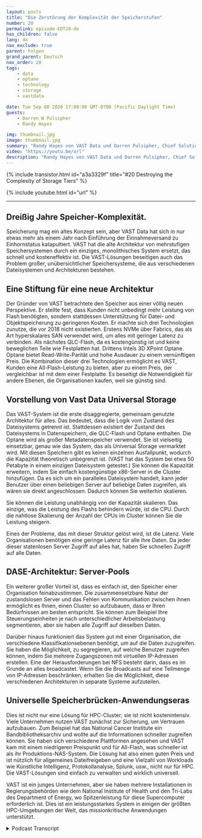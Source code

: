 ```yaml
---
layout: posts
title: "Die Zerstörung der Komplexität der Speicherstufen"
number: 20
permalink: episode-EDT20-de
has_children: false
lang: de
nav_exclude: true
parent: Folgen
grand_parent: Deutsch
nav_order: 20
tags:
    - data
    - optane
    - technology
    - storage
    - vastdata

date: Tue Sep 08 2020 17:00:00 GMT-0700 (Pacific Daylight Time)
guests:
    - Darren W Pulsipher
    - Randy Hayes

img: thumbnail.jpg
image: thumbnail.jpg
summary: "Randy Hayes von VAST Data und Darren Pulsipher, Chief Solutions Architect, Public Sector, Intel, diskutieren die innovative Speicherarchitektur von VAST Data, die den Bedarf an Ebenen durch die Verwendung von NVMe über Fabrics, QLC-Flash und 3D XPoint Optane beseitigt."
video: "https://youtu.be/url"
description: "Randy Hayes von VAST Data und Darren Pulsipher, Chief Solutions Architect, Public Sector, Intel, diskutieren die innovative Speicherarchitektur von VAST Data, die den Bedarf an Ebenen durch die Verwendung von NVMe über Fabrics, QLC-Flash und 3D XPoint Optane beseitigt."
---
```


<div>
{% include transistor.html id="a3a3329f" title="#20 Destroying the Complexity of Storage Tiers" %}

{% include youtube.html id="url" %}
</div>

---

## Dreißig Jahre Speicher-Komplexität.

Speicherung mag ein altes Konzept sein, aber VAST Data hat sich in nur etwas mehr als einem Jahr nach Einführung der Einnahmeversand zu Einhornstatus katapultiert. VAST hat die alte Architektur von mehrstufigen Speichersystemen durch ein einziges, monolithisches System ersetzt, das schnell und kosteneffektiv ist. Die VAST-Lösungen beseitigen auch das Problem großer, unübersichtlicher Speichersysteme, die aus verschiedenen Dateisystemen und Architekturen bestehen.

## Eine Stiftung für eine neue Architektur

Der Gründer von VAST betrachtete den Speicher aus einer völlig neuen Perspektive. Er stellte fest, dass Kunden nicht unbedingt mehr Leistung von Flash benötigten, sondern stattdessen Unterstützung für Datei- und Objektspeicherung zu geringeren Kosten. Er machte sich drei Technologien zunutze, die vor 2018 nicht existierten. Erstens NVMe über Fabrics, das als Art hyperskalares SAN verwendet wird, um alles mit geringer Latenz zu verbinden. Als nächstes QLC-Flash, da es kostengünstig ist und keine beweglichen Teile wie Festplatten hat. Drittens Intels 3D XPoint Optane. Optane bietet Read-Write-Parität und hohe Ausdauer zu einem vernünftigen Preis. Die Kombination dieser drei Technologien ermöglicht es VAST, Kunden eine All-Flash-Leistung zu bieten, aber zu einem Preis, der vergleichbar ist mit dem einer Festplatte. Es beseitigt die Notwendigkeit für andere Ebenen, die Organisationen kaufen, weil sie günstig sind.

## Vorstellung von Vast Data Universal Storage

Das VAST-System ist die erste disaggregierte, gemeinsam genutzte Architektur für alles. Das bedeutet, dass die Logik vom Zustand des Dateisystems getrennt ist. Stattdessen existiert der Zustand des Dateisystems in Datenspeichern, die QLC-Flash und Optane enthalten. Die Optane wird als großer Metadatenspeicher verwendet. Sie ist vielseitig einsetzbar, genau wie das System, das als Universal Storage vermarktet wird. Mit diesen Speichern gibt es keinen einzelnen Ausfallpunkt, wodurch die Kapazität theoretisch unbegrenzt ist. (VAST hat das System bei etwa 50 Petabyte in einem einzigen Dateisystem getestet.) Sie können die Kapazität erweitern, indem Sie einfach kostengünstige x86-Server in die Cluster hinzufügen. Da es sich um ein paralleles Dateisystem handelt, kann jeder Benutzer über einen beliebigen Server auf beliebige Daten zugreifen, als wären sie direkt angeschlossen. Dadurch können Sie weiterhin skalieren.

Sie können die Leistung unabhängig von der Kapazität skalieren. Das einzige, was die Leistung des Flashs behindern würde, ist die CPU. Durch die nahtlose Skalierung der Anzahl der CPUs im Cluster können Sie die Leistung steigern.

Eines der Probleme, das mit dieser Struktur gelöst wird, ist die Latenz. Viele Organisationen benötigen eine geringe Latenz für alle ihre Daten. Da jeder dieser statenlosen Server Zugriff auf alles hat, haben Sie schnellen Zugriff auf alle Daten.

## DASE-Architektur: Server-Pools

Ein weiterer großer Vorteil ist, dass es einfach ist, den Speicher einer Organisation feinabzustimmen. Die zusammensetzbare Natur der zustandslosen Server und das Fehlen von Kommunikation zwischen ihnen ermöglicht es Ihnen, einen Cluster so aufzubauen, dass er Ihren Bedürfnissen am besten entspricht. Sie können zum Beispiel Ihre Steuerungseinheiten je nach unterschiedlicher Arbeitsbelastung segmentieren, aber sie haben alle Zugriff auf dieselben Daten.

Darüber hinaus funktioniert das System gut mit einer Organisation, die verschiedene Klassifikationsebenen benötigt, um auf die Daten zuzugreifen. Sie haben die Möglichkeit, zu segregieren, auf welche Benutzer zugreifen können, indem Sie mehrere Zugangszonen mit virtuellen IP-Adressen erstellen. Eine der Herausforderungen bei NFS besteht darin, dass es im Grunde an alles broadcastet. Wenn Sie die Broadcasts auf eine Teilmenge von IP-Adressen beschränken, erhalten Sie die Möglichkeit, diese verschiedenen Architekturen in separate Systeme aufzuteilen.

## Universelle Speicherbrücken-Anwendungseras

Dies ist nicht nur eine Lösung für HPC-Cluster; sie ist nicht kostenintensiv. Viele Unternehmen nutzen VAST zunächst zur Sicherung, um Vertrauen aufzubauen. Zum Beispiel hat das National Cancer Institute ein Bandbibliotheksarchiv und wollte auf die Informationen schneller zugreifen können. Sie haben sich verschiedene Plattformen angesehen und VAST kam mit einem niedrigeren Preispunkt und für All-Flash, was schneller ist als ihr Produktions-NAS-System. Die Lösung hat also einen guten Preis und ist nützlich für allgemeines Dateifreigeben und eine Vielzahl von Workloads wie Künstliche Intelligenz, Protokollanalyse, Splunk, usw., nicht nur für HPC. Die VAST-Lösungen sind einfach zu verwalten und wirklich universell.

VAST ist ein junges Unternehmen, aber sie haben mehrere Installationen in Regierungsbehörden wie dem National Institute of Health und den Tri-Labs des Department of Energy, wo Spitzenleistung für diese Supercomputer erforderlich ist. Dies ist ein leistungsstarkes System in einigen der größten HPC-Umgebungen der Welt, das missionkritische Anwendungen unterstützt.



<details>
<summary> Podcast Transcript </summary>

<p></p>

</details>

